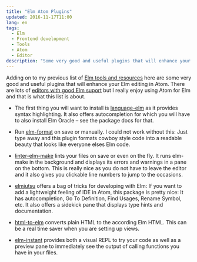 ```yaml
---
title: "Elm Atom Plugins"
updated: 2016-11-17T11:00
lang: en
tags:
  - Elm
  - Frontend development
  - Tools
  - Atom
  - Editor
description: "Some very good and useful plugins that will enhance your Elm editing in Atom."
---
```


Adding on to my previous list of [Elm tools and resources](/elm-tools-resources.html) here are some very good and useful plugins that will enhance your Elm editing in Atom. There are lots of [editors with good Elm suport](https://github.com/isRuslan/awesome-elm#editor-plugins) but I really enjoy using Atom for Elm and that is what this list is about.

<!-- more -->

- The first thing you will want to install is [language-elm](https://atom.io/packages/language-elm) as it provides syntax highlighting. It also offers autocompletion for which you will have to also install Elm Oracle – see the package docs for that.

- Run [elm-format](https://atom.io/packages/elm-format) on save or manually. I could not work without this: Just type away and this plugin formats cowboy style code into a readable beauty that looks like everyone elses Elm code.

- [linter-elm-make](https://atom.io/packages/linter-elm-make) lints your files on save or even on the fly. It runs elm-make in the background and displays its errors and warnings in a pane on the bottom. This is really nice as you do not have to leave the editor and it also gives you clickable line numbers to jump to the occasions.

- [elmjutsu](https://atom.io/packages/elmjutsu) offers a bag of tricks for developing with Elm: If you want to add a lightweight feeling of IDE in Atom, this package is pretty nice: It has autocompletion, Go To Definition, Find Usages, Rename Symbol, etc. It also offers a sidekick pane that displays type hints and documentation.

- [html-to-elm](https://atom.io/packages/html-to-elm) converts plain HTML to the according Elm HTML. This can be a real time saver when you are setting up views.

- [elm-instant](https://atom.io/packages/elm-instant) provides both a visual REPL to try your code as well as a preview pane to immediately see the output of calling functions you have in your files.
